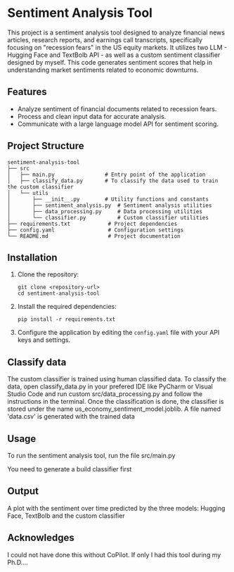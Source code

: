 # Sentiment Analysis Tool

This project is a sentiment analysis tool designed to analyze financial news articles, research reports, and earnings call transcripts, specifically focusing on "recession fears" in the US equity markets. It utilizes two LLM - Hugging Face and TextBolb API - as well as a custom sentiment classifier designed by myself. This code generates sentiment scores that help in understanding market sentiments related to economic downturns.

## Features

- Analyze sentiment of financial documents related to recession fears.
- Process and clean input data for accurate analysis.
- Communicate with a large language model API for sentiment scoring.

## Project Structure

```
sentiment-analysis-tool
├── src
│   ├── main.py                # Entry point of the application
│   ├── classify_data.py       # To classify the data used to train the custom classifier
│   └── utils
│       ├── __init__.py        # Utility functions and constants
│       ├── sentiment_analysis.py  # Sentiment analysis utilities
│       ├── data_processing.py     # Data processing utilities
│       └── classifier.py          # Custom classifier utilities
├── requirements.txt            # Project dependencies
├── config.yaml                 # Configuration settings
└── README.md                   # Project documentation
```

## Installation

1. Clone the repository:
   ```
   git clone <repository-url>
   cd sentiment-analysis-tool
   ```

2. Install the required dependencies:
   ```
   pip install -r requirements.txt
   ```

3. Configure the application by editing the `config.yaml` file with your API keys and settings.

## Classify data

The custom classifier is trained using human classified data. To classify the data, open classify_data.py in your prefered IDE like PyCharm or Visual Studio Code and run custom src/data_processing.py
and follow the instructions in the terminal. Once the classification is done, the classifier is stored under the name us_economy_sentiment_model.joblib. A file named 'data.csv' is generated with the trained data

## Usage

To run the sentiment analysis tool, run the file src/main.py

You need to generate a build classifier first

## Output
A plot with the sentiment over time predicted by the three models: Hugging Face, TextBolb and the custom classifier

## Acknowledges
I could not have done this without CoPilot. If only I had this tool during my Ph.D....